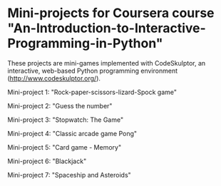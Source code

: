 # Mini-projects for Coursera course "An-Introduction-to-Interactive-Programming-in-Python"

These projects are mini-games implemented with CodeSkulptor, an interactive, web-based Python programming environment (http://www.codeskulptor.org/). 

Mini-project 1: "Rock-paper-scissors-lizard-Spock game"

Mini-project 2: "Guess the number"

Mini-project 3: "Stopwatch: The Game"

Mini-project 4: "Classic arcade game Pong"

Mini-project 5: "Card game - Memory"

Mini-project 6: "Blackjack"

Mini-project 7: "Spaceship and Asteroids"
